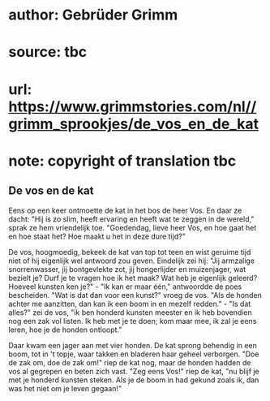 # author: Gebrüder Grimm
# source: tbc
# url: https://www.grimmstories.com/nl//grimm_sprookjes/de_vos_en_de_kat
# note: copyright of translation tbc

## De vos en de kat 

Eens op een keer ontmoette de kat in het bos de heer Vos. En daar ze
dacht: "Hij is zo slim, heeft ervaring en heeft wat te zeggen in de
wereld," sprak ze hem vriendelijk toe. "Goedendag, lieve heer Vos, en
hoe gaat het en hoe staat het? Hoe maakt u het in deze dure tijd?"

De vos, hoogmoedig, bekeek de kat van top tot teen en wist geruime tijd
niet of hij eigenlijk wel antwoord zou geven. Eindelijk zei hij: "Jij
armzalige snorrenwasser, jij bontgevlekte zot, jij hongerlijder en
muizenjager, wat bezielt je? Durf je te vragen hoe ik het maak? Wat heb
je eigenlijk geleerd? Hoeveel kunsten ken je?" - "Ik kan er maar
één," antwoordde de poes bescheiden. "Wat is dat dan voor een kunst?"
vroeg de vos. "Als de honden achter me aanzitten, dan kan ik een boom
in en mezelf redden." - "Is dat alles?" zei de vos, "ik ben honderd
kunsten meester en ik heb bovendien nog een zak vol listen. Ik heb met
je te doen; kom maar mee, ik zal je eens leren, hoe je de honden
ontloopt."

Daar kwam een jager aan met vier honden. De kat sprong behendig in een
boom, tot in 't topje, waar takken en bladeren haar geheel verborgen.
"Doe de zak om, doe de zak om!" riep de kat nog, maar de honden hadden
de vos al gegrepen en beten zich vast. "Zeg eens Vos!" riep de kat,
"nu blijf je met je honderd kunsten steken. Als je de boom in had
gekund zoals ik, dan was het niet om je leven gegaan!"
